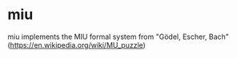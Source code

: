 # miu

miu implements the MIU formal system from "Gödel, Escher, Bach" (https://en.wikipedia.org/wiki/MU_puzzle)
